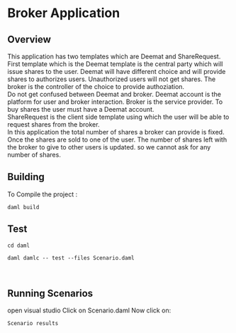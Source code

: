 <h1>Broker Application </h1>

<h2> Overview </h2>

This application has two templates which are Deemat and ShareRequest.</br>
First template which is the Deemat template is the central party which will issue shares to the user.
Deemat will have different choice and will provide shares to authorizes users. Unauthorized users will not get shares. The broker is the controller of the choice to provide authoziation.</br>
Do not get confused between Deemat and broker. Deemat account is the platform for user and broker interaction. Broker is the service provider. To buy shares the user must have a Deemat account.</br>
ShareRequest is the client side template using which the user will be able to request shares from the broker.</br>
In this application the total number of shares a broker can provide is fixed. Once the shares are sold to one of the user. The number of shares left with the broker to give to other users is updated.
so we cannot ask for any number of shares.</br>

<h2>Building </h2>

To Compile the project :

```
daml build
```

<h2>Test</h2>

```
cd daml
```

```
daml damlc -- test --files Scenario.daml
```
</br>

<h2>Running Scenarios</h2>

open visual studio
Click on Scenario.daml
Now click on:

```
Scenario results
```










